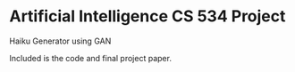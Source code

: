 # Artificial Intelligence CS 534 Project
Haiku Generator using GAN 

Included is the code and final project paper.
